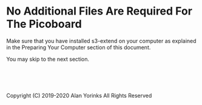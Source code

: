 # No Additional Files Are Required For The Picoboard

Make sure that you have installed s3-extend on your computer
as explained in the Preparing Your Computer section of this document.

You may skip to the next section.
 
 
 <br> <br> <br>


Copyright (C) 2019-2020 Alan Yorinks All Rights Reserved
